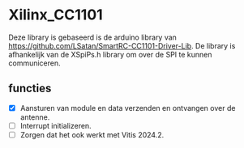 # Xilinx_CC1101
Deze library is gebaseerd is de arduino library van https://github.com/LSatan/SmartRC-CC1101-Driver-Lib.
De library is afhankelijk van de XSpiPs.h library om over de SPI te kunnen communiceren.

## functies
 - [x] Aansturen van module en data verzenden en ontvangen over de antenne.
 - [ ] Interrupt initializeren.
 - [ ] Zorgen dat het ook werkt met Vitis 2024.2.
